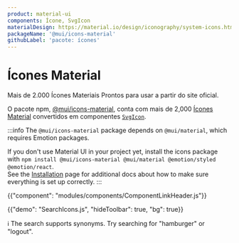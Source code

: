 ```yaml
---
product: material-ui
components: Ícone, SvgIcon
materialDesign: https://material.io/design/iconography/system-icons.html
packageName: '@mui/icons-material'
githubLabel: 'pacote: ícones'
---
```


# Ícones Material

<p class="description">Mais de 2.000 Ícones Materiais Prontos para usar a partir do site oficial.</p>

O pacote npm, [@mui/icons-material](https://www.npmjs.com/package/@mui/icons-material), conta com mais de 2,000 [Ícones Material](https://fonts.google.com/icons?icon.set=Material+Icons) convertidos em componentes [`SvgIcon`](/material-ui/api/svg-icon/).

:::info The `@mui/icons-material` package depends on `@mui/material`, which requires Emotion packages.

If you don't use Material UI in your project yet, install the icons package with `npm install @mui/icons-material @mui/material @emotion/styled @emotion/react`.  
See the [Installation](/material-ui/getting-started/installation/) page for additional docs about how to make sure everything is set up correctly. :::

{{"component": "modules/components/ComponentLinkHeader.js"}}

{{"demo": "SearchIcons.js", "hideToolbar": true, "bg": true}}

ℹ️ The search supports synonyms. Try searching for "hamburger" or "logout".
